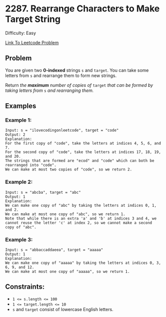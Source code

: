 # 2287. Rearrange Characters to Make Target String
Difficulty: Easy

[Link To Leetcode Problem](https://leetcode.com/problems/rearrange-characters-to-make-target-string/)

## Problem
You are given two **0-indexed** strings `s` and `target`. You can take some letters from `s` and rearrange them to form new strings.

Return *the **maximum** number of copies of* `target` *that can be formed by taking letters from* `s` *and rearranging them.*

## Examples
### Example 1:
```
Input: s = "ilovecodingonleetcode", target = "code"
Output: 2
Explanation:
For the first copy of "code", take the letters at indices 4, 5, 6, and 7.
For the second copy of "code", take the letters at indices 17, 18, 19, and 20.
The strings that are formed are "ecod" and "code" which can both be rearranged into "code".
We can make at most two copies of "code", so we return 2.
```
### Example 2:
```
Input: s = "abcba", target = "abc"
Output: 1
Explanation:
We can make one copy of "abc" by taking the letters at indices 0, 1, and 2.
We can make at most one copy of "abc", so we return 1.
Note that while there is an extra 'a' and 'b' at indices 3 and 4, we cannot reuse the letter 'c' at index 2, so we cannot make a second copy of "abc".
```
### Example 3:
```
Input: s = "abbaccaddaeea", target = "aaaaa"
Output: 1
Explanation:
We can make one copy of "aaaaa" by taking the letters at indices 0, 3, 6, 9, and 12.
We can make at most one copy of "aaaaa", so we return 1.
```

## Constraints:
- `1 <= s.length <= 100`
- `1 <= target.length <= 10`
- `s` and `target` consist of lowercase English letters.